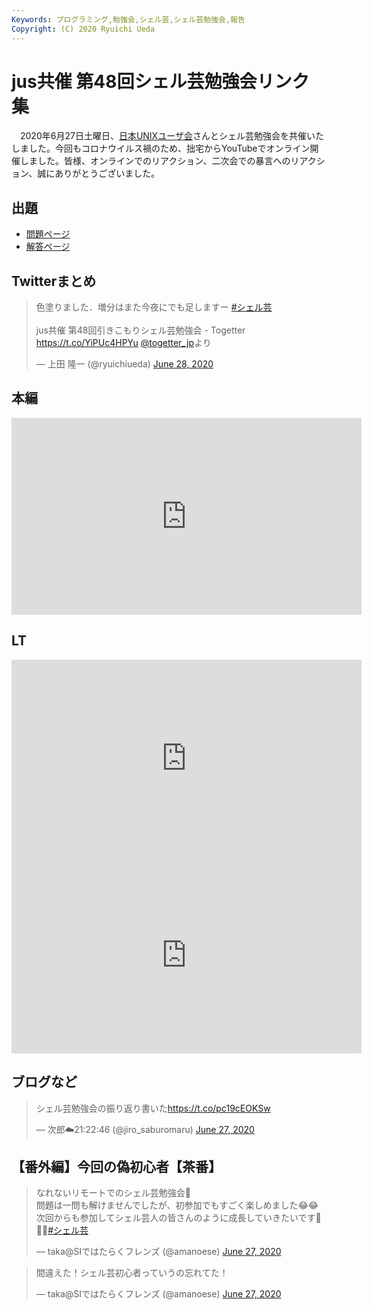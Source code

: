 ```yaml
---
Keywords: プログラミング,勉強会,シェル芸,シェル芸勉強会,報告
Copyright: (C) 2020 Ryuichi Ueda
---
```


# jus共催 第48回シェル芸勉強会リンク集

　2020年6月27日土曜日、[日本UNIXユーザ会](https://www.jus.or.jp/)さんとシェル芸勉強会を共催いたしました。今回もコロナウイルス禍のため、拙宅からYouTubeでオンライン開催しました。皆様、オンラインでのリアクション、二次会での暴言へのリアクション、誠にありがとうございました。


## 出題

* [問題ページ](/?post=20200627_shellgei_48_q)
* [解答ページ](/?post=20200627_shellgei_48)


## Twitterまとめ

<blockquote class="twitter-tweet" data-partner="tweetdeck"><p lang="ja" dir="ltr">色塗りました．増分はまた今夜にでも足しますー <a href="https://twitter.com/hashtag/%E3%82%B7%E3%82%A7%E3%83%AB%E8%8A%B8?src=hash&amp;ref_src=twsrc%5Etfw">#シェル芸</a><br><br>jus共催 第48回引きこもりシェル芸勉強会 - Togetter <a href="https://t.co/YiPUc4HPYu">https://t.co/YiPUc4HPYu</a> <a href="https://twitter.com/togetter_jp?ref_src=twsrc%5Etfw">@togetter_jp</a>より</p>&mdash; 上田 隆一 (@ryuichiueda) <a href="https://twitter.com/ryuichiueda/status/1277160798326935553?ref_src=twsrc%5Etfw">June 28, 2020</a></blockquote>
<script async src="https://platform.twitter.com/widgets.js" charset="utf-8"></script>


## 本編

<iframe width="560" height="315" src="https://www.youtube.com/embed/gFsaRvW1clc" frameborder="0" allow="accelerometer; autoplay; encrypted-media; gyroscope; picture-in-picture" allowfullscreen></iframe>

## LT


<iframe width="560" height="315" src="https://www.youtube.com/embed/BBHPEkBDhk8" frameborder="0" allow="accelerometer; autoplay; encrypted-media; gyroscope; picture-in-picture" allowfullscreen></iframe>


<iframe width="560" height="315" src="https://www.youtube.com/embed/PIqx9fCSbaU" frameborder="0" allow="accelerometer; autoplay; encrypted-media; gyroscope; picture-in-picture" allowfullscreen></iframe>

## ブログなど

<blockquote class="twitter-tweet"><p lang="ja" dir="ltr">シェル芸勉強会の振り返り書いた<a href="https://t.co/pc19cEOKSw">https://t.co/pc19cEOKSw</a></p>&mdash; 次郎☁️21:22:46 (@jiro_saburomaru) <a href="https://twitter.com/jiro_saburomaru/status/1276878737326215169?ref_src=twsrc%5Etfw">June 27, 2020</a></blockquote> <script async src="https://platform.twitter.com/widgets.js" charset="utf-8"></script>

## 【番外編】今回の偽初心者【茶番】



<blockquote class="twitter-tweet"><p lang="ja" dir="ltr">なれないリモートでのシェル芸勉強会🥺<br>問題は一問も解けませんでしたが、初参加でもすごく楽しめました😂😂<br>次回からも参加してシェル芸人の皆さんのように成長していきたいです😤😤😤<a href="https://twitter.com/hashtag/%E3%82%B7%E3%82%A7%E3%83%AB%E8%8A%B8?src=hash&amp;ref_src=twsrc%5Etfw">#シェル芸</a></p>&mdash; taka@SIではたらくフレンズ (@amanoese) <a href="https://twitter.com/amanoese/status/1276804333833601025?ref_src=twsrc%5Etfw">June 27, 2020</a></blockquote>

<blockquote class="twitter-tweet"><p lang="ja" dir="ltr">間違えた！シェル芸初心者っていうの忘れてた！</p>&mdash; taka@SIではたらくフレンズ (@amanoese) <a href="https://twitter.com/amanoese/status/1276805001994596352?ref_src=twsrc%5Etfw">June 27, 2020</a></blockquote> <script async src="https://platform.twitter.com/widgets.js" charset="utf-8"></script>
